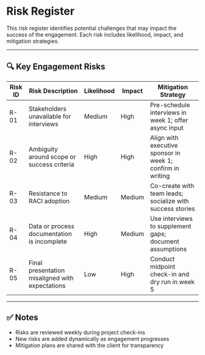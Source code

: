 # Risk Register

This risk register identifies potential challenges that may impact the success of the engagement. Each risk includes likelihood, impact, and mitigation strategies.

---

## 🔍 Key Engagement Risks

| Risk ID | Risk Description                             | Likelihood | Impact | Mitigation Strategy                            |
|---------|----------------------------------------------|------------|--------|--------------------------------------------------|
| R-01    | Stakeholders unavailable for interviews      | Medium     | High   | Pre-schedule interviews in week 1; offer async input |
| R-02    | Ambiguity around scope or success criteria   | High       | High   | Align with executive sponsor in week 1; confirm in writing |
| R-03    | Resistance to RACI adoption                  | Medium     | Medium | Co-create with team leads; socialize with success stories |
| R-04    | Data or process documentation is incomplete  | High       | Medium | Use interviews to supplement gaps; document assumptions |
| R-05    | Final presentation misaligned with expectations | Low     | High   | Conduct midpoint check-in and dry run in week 5 |

---

## ✅ Notes

- Risks are reviewed weekly during project check-ins
- New risks are added dynamically as engagement progresses
- Mitigation plans are shared with the client for transparency

